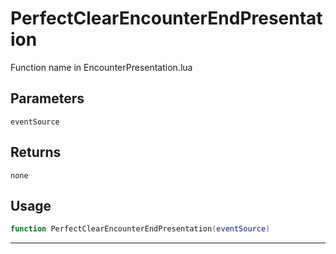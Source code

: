 # PerfectClearEncounterEndPresentation
Function name in EncounterPresentation.lua
## Parameters
`eventSource`
## Returns
`none`
## Usage
```lua
function PerfectClearEncounterEndPresentation(eventSource)
```
---
